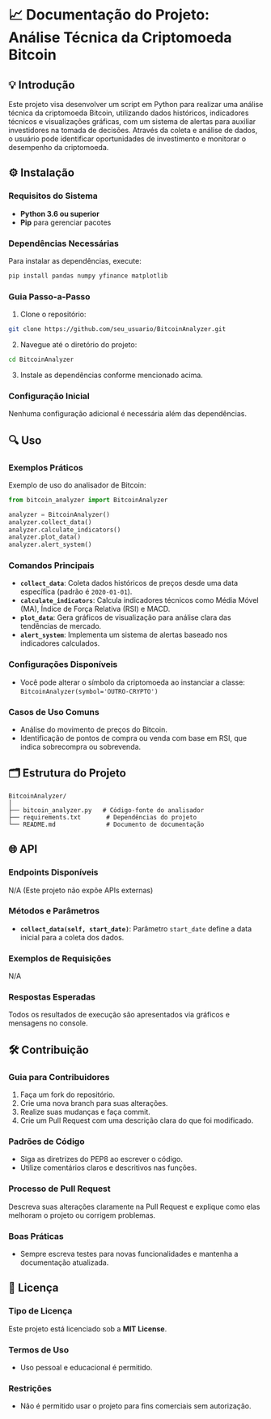 
# 📈 Documentação do Projeto: Análise Técnica da Criptomoeda Bitcoin

## 💡 Introdução
Este projeto visa desenvolver um script em Python para realizar uma análise técnica da criptomoeda Bitcoin, utilizando dados históricos, indicadores técnicos e visualizações gráficas, com um sistema de alertas para auxiliar investidores na tomada de decisões. Através da coleta e análise de dados, o usuário pode identificar oportunidades de investimento e monitorar o desempenho da criptomoeda.

## ⚙️ Instalação
### Requisitos do Sistema
- **Python 3.6 ou superior**  
- **Pip** para gerenciar pacotes

### Dependências Necessárias
Para instalar as dependências, execute:
```bash
pip install pandas numpy yfinance matplotlib
```

### Guia Passo-a-Passo
1. Clone o repositório:
```bash
git clone https://github.com/seu_usuario/BitcoinAnalyzer.git
```
2. Navegue até o diretório do projeto:
```bash
cd BitcoinAnalyzer
```
3. Instale as dependências conforme mencionado acima.

### Configuração Inicial
Nenhuma configuração adicional é necessária além das dependências.

## 🔍 Uso
### Exemplos Práticos
Exemplo de uso do analisador de Bitcoin:
```python
from bitcoin_analyzer import BitcoinAnalyzer

analyzer = BitcoinAnalyzer()
analyzer.collect_data()
analyzer.calculate_indicators()
analyzer.plot_data()
analyzer.alert_system()
```

### Comandos Principais
- **`collect_data`**: Coleta dados históricos de preços desde uma data específica (padrão é `2020-01-01`).
- **`calculate_indicators`**: Calcula indicadores técnicos como Média Móvel (MA), Índice de Força Relativa (RSI) e MACD.
- **`plot_data`**: Gera gráficos de visualização para análise clara das tendências de mercado.
- **`alert_system`**: Implementa um sistema de alertas baseado nos indicadores calculados.

### Configurações Disponíveis
- Você pode alterar o símbolo da criptomoeda ao instanciar a classe: `BitcoinAnalyzer(symbol='OUTRO-CRYPTO')`

### Casos de Uso Comuns
- Análise do movimento de preços do Bitcoin.
- Identificação de pontos de compra ou venda com base em RSI, que indica sobrecompra ou sobrevenda.

## 🗂️ Estrutura do Projeto
```plaintext
BitcoinAnalyzer/
│
├── bitcoin_analyzer.py   # Código-fonte do analisador
├── requirements.txt       # Dependências do projeto
└── README.md              # Documento de documentação
```

## 🌐 API
### Endpoints Disponíveis
N/A (Este projeto não expõe APIs externas)

### Métodos e Parâmetros
- **`collect_data(self, start_date)`**: Parâmetro `start_date` define a data inicial para a coleta dos dados.

### Exemplos de Requisições
N/A

### Respostas Esperadas
Todos os resultados de execução são apresentados via gráficos e mensagens no console.

## 🛠️ Contribuição
### Guia para Contribuidores
1. Faça um fork do repositório.
2. Crie uma nova branch para suas alterações.
3. Realize suas mudanças e faça commit.
4. Crie um Pull Request com uma descrição clara do que foi modificado.

### Padrões de Código
- Siga as diretrizes do PEP8 ao escrever o código.
- Utilize comentários claros e descritivos nas funções.

### Processo de Pull Request
Descreva suas alterações claramente na Pull Request e explique como elas melhoram o projeto ou corrigem problemas.

### Boas Práticas
- Sempre escreva testes para novas funcionalidades e mantenha a documentação atualizada.

## 📜 Licença
### Tipo de Licença
Este projeto está licenciado sob a **MIT License**.

### Termos de Uso
- Uso pessoal e educacional é permitido.

### Restrições
- Não é permitido usar o projeto para fins comerciais sem autorização.